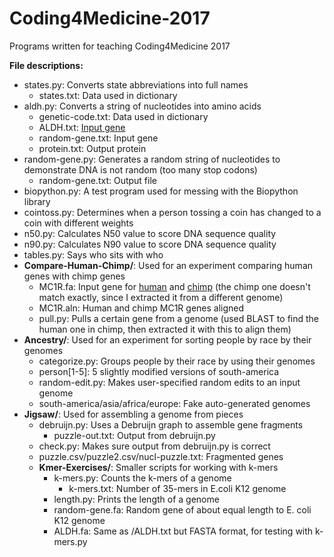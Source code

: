# Coding4Medicine-2017
Programs written for teaching Coding4Medicine 2017

**File descriptions:**
- states.py: Converts state abbreviations into full names
    - states.txt: Data used in dictionary
- aldh.py: Converts a string of nucleotides into amino acids
    - genetic-code.txt: Data used in dictionary
    - ALDH.txt: [Input gene](https://www.ncbi.nlm.nih.gov/nucleotide/325910902)
    - random-gene.txt: Input gene
    - protein.txt: Output protein
- random-gene.py: Generates a random string of nucleotides to demonstrate DNA is not random (too many stop codons)
    - random-gene.txt: Output file
- biopython.py: A test program used for messing with the Biopython library
- cointoss.py: Determines when a person tossing a coin has changed to a coin with different weights
- n50.py: Calculates N50 value to score DNA sequence quality
- n90.py: Calculates N90 value to score DNA sequence quality
- tables.py: Says who sits with who
- **Compare-Human-Chimp/**: Used for an experiment comparing human genes with chimp genes
    - MC1R.fa: Input gene for [human](https://www.ncbi.nlm.nih.gov/nucleotide/237681094) and [chimp](https://www.ncbi.nlm.nih.gov/nucleotide/15011300) (the chimp one doesn't match exactly, since I extracted it from a different genome)
    - MC1R.aln: Human and chimp MC1R genes aligned
    - pull.py: Pulls a certain gene from a genome (used BLAST to find the human one in chimp, then extracted it with this to align them)
- **Ancestry/**: Used for an experiment for sorting people by race by their genomes
    - categorize.py: Groups people by their race by using their genomes
    - person[1-5]: 5 slightly modified versions of south-america
    - random-edit.py: Makes user-specified random edits to an input genome
    - south-america/asia/africa/europe: Fake auto-generated genomes
- **Jigsaw/**: Used for assembling a genome from pieces
    - debruijn.py: Uses a Debruijn graph to assemble gene fragments
        - puzzle-out.txt: Output from debruijn.py
    - check.py: Makes sure output from debruijn.py is correct
    - puzzle.csv/puzzle2.csv/nucl-puzzle.txt: Fragmented genes
    - **Kmer-Exercises/**: Smaller scripts for working with k-mers
        - k-mers.py: Counts the k-mers of a genome
            - k-mers.txt: Number of 35-mers in E.coli K12 genome
        - length.py: Prints the length of a genome
        - random-gene.fa: Random gene of about equal length to E. coli K12 genome
        - ALDH.fa: Same as /ALDH.txt but FASTA format, for testing with k-mers.py
